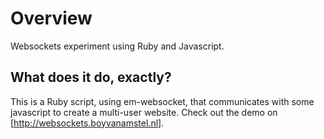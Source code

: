# Overview

Websockets experiment using Ruby and Javascript.

## What does it do, exactly?

This is a Ruby script, using em-websocket, that communicates with some javascript to create a multi-user website. Check out the demo on [http://websockets.boyvanamstel.nl].

